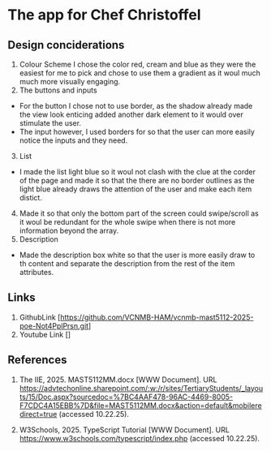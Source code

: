 # The app for  Chef Christoffel
## Design conciderations
1.  Colour Scheme
 I chose the color red, cream and blue as they were the easiest for me to pick and chose to use them a gradient as it woul much much more visually engaging.
2.  The buttons and inputs
 - For the button I chose not to use border, as the shadow already made the view look enticing added another dark element to it would over stimulate the user.
 - The input however, I used borders for so that the user can  more easily notice the inputs and they need.
3.  List
- I made the list light blue so it woul not clash with the clue at the corder of the page and made it so that the there  are no border outlines as the light blue already draws the attention of the user and make each item distict.
4. Made it so that only the bottom part of the screen could swipe/scroll as it woul be redundant for the whole swipe when there is not more information beyond the array.
5.  Description 
- Made the description box white so that the user is more easily draw to th content and separate the description from  the rest of the item attributes.
## Links 
1. GithubLink [https://github.com/VCNMB-HAM/vcnmb-mast5112-2025-poe-Not4PplPrsn.git]
2. Youtube Link []

## References 
 1. The IIE, 2025. MAST5112MM.docx [WWW Document]. URL https://advtechonline.sharepoint.com/:w:/r/sites/TertiaryStudents/_layouts/15/Doc.aspx?sourcedoc=%7BC4AAF478-96AC-4469-8005-F7CDC4A15EBB%7D&file=MAST5112MM.docx&action=default&mobileredirect=true (accessed 10.22.25).

 2. W3Schools, 2025. TypeScript Tutorial [WWW Document]. URL https://www.w3schools.com/typescript/index.php (accessed 10.22.25).